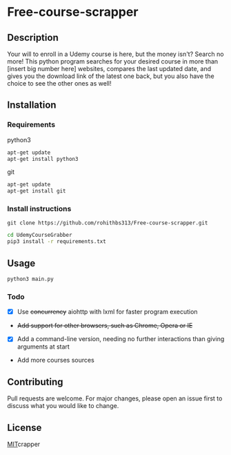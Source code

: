 # Free-course-scrapper

## Description
Your will to enroll in a Udemy course is here, but the money isn't? Search no more! This python program searches for your desired course in more than [insert big number here] websites, compares the last updated date, and gives you the download link of the latest one back, but you also have the choice to see the other ones as well!

## Installation

### Requirements
python3
```bash
apt-get update
apt-get install python3
```
git
```bash
apt-get update
apt-get install git
```
### Install instructions
```git
git clone https://github.com/rohithbs313/Free-course-scrapper.git
```
```bash
cd UdemyCourseGrabber
pip3 install -r requirements.txt
```

## Usage

```bash
python3 main.py
```

### Todo
 - [X] Use ~~concurrency~~ aiohttp with lxml for faster program execution

- ~~Add support for other browsers, such as Chrome, Opera or IE~~
 - [X] Add a command-line version, needing no further interactions than giving arguments at start
 - Add more courses sources
## Contributing
Pull requests are welcome. For major changes, please open an issue first to discuss what you would like to change.

## License
[MIT](https://choosealicense.com/licenses/mit/)crapper
